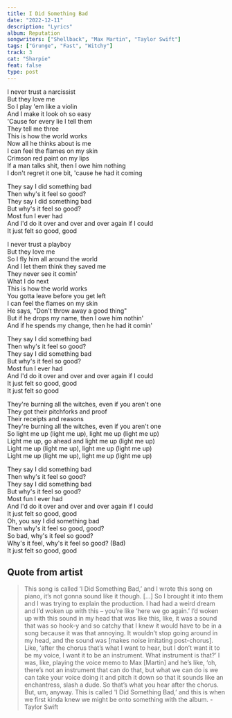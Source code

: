```yaml
---
title: I Did Something Bad
date: "2022-12-11"
description: "Lyrics"
album: Reputation
songwriters: ["Shellback", "Max Martin", "Taylor Swift"]
tags: ["Grunge", "Fast", "Witchy"]
track: 3
cat: "Sharpie"
feat: false
type: post
---
```


<p className="verse-one">
I never trust a narcissist <br />
But they love me <br />
So I play 'em like a violin <br />
And I make it look oh so easy <br />
'Cause for every lie I tell them <br />
They tell me three <br />
This is how the world works <br />
Now all he thinks about is me <br />
I can feel the flames on my skin <br />
Crimson red paint on my lips <br />
If a man talks shit, then I owe him nothing <br />
I don't regret it one bit, 'cause he had it coming <br />
</p>
<p className="chorus">
They say I did something bad <br />
Then why's it feel so good? <br />
They say I did something bad <br />
But why's it feel so good? <br />
Most fun I ever had <br />
And I'd do it over and over and over again if I could <br />
It just felt so good, good <br />
</p>
<p className="verse-two">
I never trust a playboy <br />
But they love me <br />
So I fly him all around the world <br />
And I let them think they saved me <br />
They never see it comin' <br />
What I do next <br />
This is how the world works <br />
You gotta leave before you get left <br />
I can feel the flames on my skin <br />
He says, "Don't throw away a good thing" <br />
But if he drops my name, then I owe him nothin' <br />
And if he spends my change, then he had it comin' <br />
</p>
<p className='chorus'>
They say I did something bad <br />
Then why's it feel so good? <br />
They say I did something bad <br />
But why's it feel so good? <br />
Most fun I ever had <br />
And I'd do it over and over and over again if I could <br />
It just felt so good, good <br />
It just felt so good <br />
</p>
<p className='bridge'>
They're burning all the witches, even if you aren't one <br />
They got their pitchforks and proof <br />
Their receipts and reasons <br />
They're burning all the witches, even if you aren't one <br />
So light me up (light me up), light me up (light me up) <br />
Light me up, go ahead and light me up (light me up) <br />
Light me up (light me up), light me up (light me up) <br />
Light me up (light me up), light me up (light me up) <br />
</p>
<p className='chorus'>
They say I did something bad <br />
Then why's it feel so good? <br />
They say I did something bad <br />
But why's it feel so good? <br />
Most fun I ever had <br />
And I'd do it over and over and over again if I could <br />
It just felt so good, good <br />
Oh, you say I did something bad <br />
Then why's it feel so good, good? <br />
So bad, why's it feel so good? <br />
Why's it feel, why's it feel so good? (Bad) <br />
It just felt so good, good <br />
</p>

## Quote from artist

<blockquote>
This song is called ‘I Did Something Bad,’ and I wrote this song on piano, it’s not gonna sound like it though. […] So I brought it into them and I was trying to explain the production. I had had a weird dream and I’d woken up with this – you’re like ‘here we go again.’ I’d woken up with this sound in my head that was like this, like, it was a sound that was so hook-y and so catchy that I knew it would have to be in a song because it was that annoying. It wouldn’t stop going around in my head, and the sound was [makes noise imitating post-chorus]. Like, ‘after the chorus that’s what I want to hear, but I don’t want it to be my voice, I want it to be an instrument. What instrument is that?’ I was, like, playing the voice memo to Max [Martin] and he’s like, ‘oh, there’s not an instrument that can do that, but what we can do is we can take your voice doing it and pitch it down so that it sounds like an enchantress, slash a dude. So that’s what you hear after the chorus. But, um, anyway. This is called 'I Did Something Bad,’ and this is when we first kinda knew we might be onto something with the album. - Taylor Swift
</blockquote>
